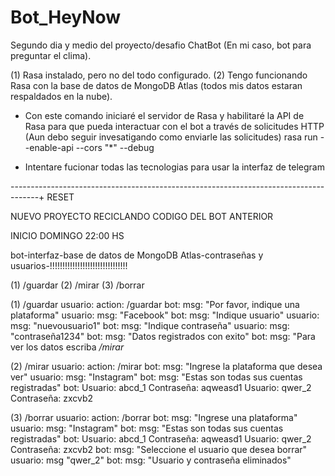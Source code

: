 # Bot_HeyNow


Segundo dia y medio del proyecto/desafio ChatBot (En mi caso, bot para preguntar el clima).

(1) Rasa instalado, pero no del todo configurado.
(2) Tengo funcionando Rasa con la base de datos de MongoDB Atlas (todos mis datos estaran respaldados en la nube).

- Con este comando iniciaré el servidor de Rasa y habilitaré la API de Rasa para que pueda interactuar con el bot a través de solicitudes HTTP (Aun debo seguir invesatigando como enviarle las solicitudes)
rasa run --enable-api --cors "*" --debug

- Intentare fucionar todas las tecnologias para usar la interfaz de telegram

-------------------------------------------------------------------------------------+
RESET 

NUEVO PROYECTO RECICLANDO CODIGO DEL BOT ANTERIOR

INICIO DOMINGO 22:00 HS

bot-interfaz-base de datos de MongoDB Atlas-contraseñas y usuarios-!!!!!!!!!!!!!!!!!!!!!!!!!!!!!!!

(1) /guardar
(2) /mirar
(3) /borrar

(1) /guardar
usuario: action: /guardar
bot: msg: "Por favor, indique una plataforma"
usuario: msg: "Facebook"
bot: msg: "Indique usuario"
usuario: msg: "nuevousuario1"
bot: msg: "Indique contraseña"
usuario: msg: "contraseña1234"
bot: msg: "Datos registrados con exito"
bot: msg: "Para ver los datos escriba */mirar*

(2) /mirar
usuario: action: /mirar
bot: msg: "Ingrese la plataforma que desea ver"
usuario: msg: "Instagram"
bot: msg: "Estas son todas sus cuentas registradas"
bot: Usuario: abcd_1
     Contraseña: aqweasd1
     Usuario: qwer_2
     Contraseña: zxcvb2

(3) /borrar
usuario: action: /borrar
bot: msg: "Ingrese una plataforma"
usuario: msg: "Instagram"
bot: msg: "Estas son todas sus cuentas registradas"
bot: Usuario: abcd_1
     Contraseña: aqweasd1
     Usuario: qwer_2
     Contraseña: zxcvb2
bot: msg: "Seleccione el usuario que desea borrar"
usuario: msg "qwer_2"
bot: msg: "Usuario y contraseña eliminados"